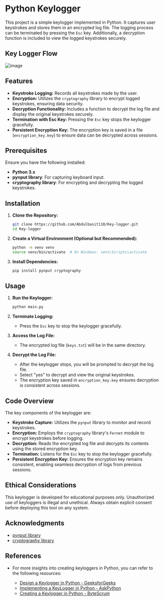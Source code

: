 # Python Keylogger

This project is a simple keylogger implemented in Python. It captures user keystrokes and stores them in an encrypted log file. The logging process can be terminated by pressing the `Esc` key. Additionally, a decryption function is included to view the logged keystrokes securely.

## Key Logger Flow

![image](https://github.com/user-attachments/assets/e48945c5-6605-44dd-baaf-6275e7df7fd7)

## Features

- **Keystroke Logging:** Records all keystrokes made by the user.
- **Encryption:** Utilizes the `cryptography` library to encrypt logged keystrokes, ensuring data security.
- **Decryption Functionality:** Includes a function to decrypt the log file and display the original keystrokes securely.
- **Termination with Esc Key:** Pressing the `Esc` key stops the keylogger gracefully.
- **Persistent Encryption Key:** The encryption key is saved in a file (`encryption_key.key`) to ensure data can be decrypted across sessions.

## Prerequisites

Ensure you have the following installed:

- **Python 3.x**
- **pynput library**: For capturing keyboard input.
- **cryptography library**: For encrypting and decrypting the logged keystrokes.

## Installation

1. **Clone the Repository:**

   ```bash
   git clone https://github.com/Abdulbasit110/Key-logger.git
   cd Key-logger
   ```

2. **Create a Virtual Environment (Optional but Recommended):**

   ```bash
   python -m venv venv
   source venv/bin/activate  # On Windows: venv\Scripts\activate
   ```

3. **Install Dependencies:**

   ```bash
   pip install pynput cryptography
   ```

## Usage

1. **Run the Keylogger:**

   ```bash
   python main.py
   ```

2. **Terminate Logging:**

   - Press the `Esc` key to stop the keylogger gracefully.

3. **Access the Log File:**

   - The encrypted log file (`keys.txt`) will be in the same directory.

4. **Decrypt the Log File:**

   - After the keylogger stops, you will be prompted to decrypt the log file.
   - Select "yes" to decrypt and view the original keystrokes.
   - The encryption key saved in `encryption_key.key` ensures decryption is consistent across sessions.

## Code Overview

The key components of the keylogger are:

- **Keystroke Capture:** Utilizes the `pynput` library to monitor and record keystrokes.
- **Encryption:** Employs the `cryptography` library's `Fernet` module to encrypt keystrokes before logging.
- **Decryption:** Reads the encrypted log file and decrypts its contents using the stored encryption key.
- **Termination:** Listens for the `Esc` key to stop the keylogger gracefully.
- **Persistent Encryption Key:** Ensures the encryption key remains consistent, enabling seamless decryption of logs from previous sessions.

## Ethical Considerations

This keylogger is developed for educational purposes only. Unauthorized use of keyloggers is illegal and unethical. Always obtain explicit consent before deploying this tool on any system.

## Acknowledgments

- [pynput library](https://pypi.org/project/pynput/)
- [cryptography library](https://cryptography.io/)

## References

- For more insights into creating keyloggers in Python, you can refer to the following resources:

  - [Design a Keylogger in Python - GeeksforGeeks](https://www.geeksforgeeks.org/design-a-keylogger-in-python/)
  - [Implementing a KeyLogger in Python - AskPython](https://www.askpython.com/python/examples/keylogger-in-python)
  - [Creating a Keylogger in Python - ByteScrum](https://blog.bytescrum.com/creating-a-keylogger-in-python)

